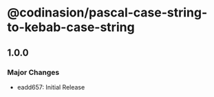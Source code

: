 # @codinasion/pascal-case-string-to-kebab-case-string

## 1.0.0

### Major Changes

- eadd657: Initial Release
